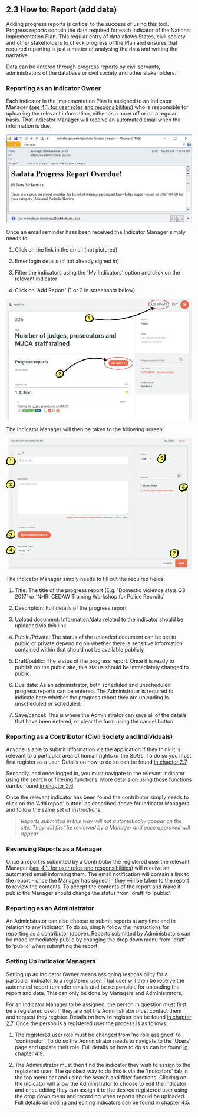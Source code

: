## 2.3 How to: Report (add data)

Adding progress reports is critical to the success of using this tool. Progress reports contain the data required for each indicator of the National Implementation Plan. This regular entry of data allows States, civil society and other stakeholders to check progress of the Plan and ensures that required reporting is just a matter of analysing the data and writing the narrative.

Data can be entered through progress reports by civil servants, administrators of the database or civil society and other stakeholders.

### **Reporting as an Indicator Owner**

Each indicator in the Implementation Plan is assigned to an Indicator Manager ([see 4.1. for user roles and responsibilities](../members/user-roles.md)) who is responsible for uploading the relevant information, either as a once off or on a regular basis. That Indicator Manager will receive an automated email when the information is due.

![](../assets/Email_reminder.png)

Once an email reminder hass been received the Indicator Manager simply needs to:

1. Click on the link in the email (not pictured)

2. Enter login details (if not already signed in)

3. Filter the indicators using the 'My Indicators' option and click on the relevant indicator

4. Click on 'Add Report' (1 or 2 in screenshot below)

![](../assets/Add_report.png)

The Indicator Manager will then be taken to the following screen:

![](../assets/Admin_add_progress_report.png)

The Indicator Manager simply needs to fill out the required fields:

1. Title: The title of the progress report (E.g. 'Domestic violence stats Q3 2017' or 'NHRI CEDAW Training Workshop for Police Recruits'

2. Description: Full details of the progress report

3. Upload document: Information/data related to the indicator should be uploaded via this link

4. Public/Private: The status of the uploaded document can be set to public or private
depending on whether there is sensitive information contained within that should not be available publicly

5. Draft/public: The status of the progress report. Once it is ready to publish on the public site, this status should be immediately changed to public.

6. Due date: As an administrator, both scheduled and unscheduled progress reports can be entered. The Administrator is required to indicate here whether the progress report they are uploading is unscheduled or scheduled.

7. Save/cancel: This is where the Administrator can save all of the details that have been entered, or clear the form using the cancel button


### Reporting as a Contributor (Civil Society and Individuals)

Anyone is able to submit information via the application if they think it is relevant to a particular area of human rights or the SDGs. To do so you must first register as a user. Details on how to do so can be found [in chapter 2.7](../howto/register.md).

Secondly, and once logged in, you must navigate to the relevant indicator using the search or filtering functions. More details on using those functions can be found [in chapter 2.6](../howto/filter-and-search.md).

Once the relevant indicator has been found the contributor simply needs to click on the 'Add report' button' as described above for Indicator Managers and follow the same set of instructions.

> _Reports submitted in this way will not automatically appear on the site. They will first be reviewed by a Manager and once approved will appear_

### Reviewing Reports as a Manager

Once a report is submitted by a Contributor the registered user the relevant Manager ([see 4.1. for user roles and responsibilities](../members/user-roles.md)) will receive an automated email informing them. The email notification will contain a link to the report - once the Manager has signed in they will be taken to the report to review the contents. To accept the contents of the report and make it public the Manager should change the status from 'draft' to 'public'.

### Reporting as an Administrator

An Administrator can also choose to submit reports at any time and in relation to any indicator. To do so, simply follow the instructions for reporting as a contributor (above). Reports submitted by Administrators can be made immediately public by  changing the drop down menu from 'draft' to 'public' when submitting the report.

### Setting Up Indicator Managers

Setting up an Indicator Owner means assigning responsibility for a particular indicator to a registered user. That user will then be receive the automated report reminder emails and be responsible for uploading the report and data. This can only be done by Managers and Administrators.

For an Indicator Manager to be assigned, the person in question must first be a registered user. If they are not the Administrator must contact them and request they register. Details on how to register can be found [in chapter 2.7](../howto/register.md). Once the person is a registered user the process is as follows:

1. The registered user role must be changed from 'no role assigned' to 'contributor'. To do so the Administrator needs to navigate to the 'Users' page and update their role. Full details on how to do so can be found [in chapter 4.9](../members/users-admin.md).

2. The Administrator must then find the indicator they wish to assign to the registered user. The quickest way to do this is via the 'Indicators' tab in the top menu bar and using the search and filter functions. Clicking on the indicator will allow the Administrator to choose to edit the indicator and once editing they can assign it to the desired registered user using the drop down menu and recording when reports should be uploaded. Full details on adding and editing indicators can be found [in chapter 4.5](../members/indicators.md).

---
